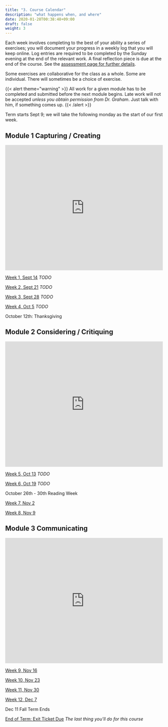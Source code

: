 ```yaml
---
title: "3. Course Calendar"
description: "what happens when, and where"
date: 2020-01-28T00:38:48+09:00
draft: false
weight: 3
---
```


Each week involves completing to the best of your ability a series of exercises; you will document your progress in a weekly log that you will keep online. Log entries are required to be completed by the Sunday evening at the end of the relevant work. A final reflection piece is due at the end of the course. See the [assessment page for further details](docs/4-assessment).

Some exercises are collaborative for the class as a whole. Some are individual. There will sometimes be a choice of exercise.

{{< alert theme="warning" >}}
All work for a given module has to be completed and submitted before the next module begins. Late work will not be accepted _unless you obtain permission from Dr. Graham_. Just talk with him, if something comes up.
{{< /alert >}}

Term starts Sept 9; we will take the following monday as the start of our first week.

## Module 1 Capturing / Creating
<p align="center"><iframe id="vp1EK0HF" title="Video Player" width="100%" height="400" frameborder="0" src="https://s3.amazonaws.com/embed.animoto.com/play.html?w=swf/production/vp1&e=1594319005&f=EK0HFIGhm5BwIwKCLfQj2Q&d=0&m=p&r=360x360+480x480+720x720&volume=100&start_res=720x720&i=m&asset_domain=s3-p.animoto.com&animoto_domain=animoto.com&options=" allowfullscreen></iframe></p>

[Week 1, Sept 14](/week/1/instructions) *TODO*

[Week 2, Sept 21](/week/2/instructions) *TODO*

[Week 3, Sept 28](/week/3/instructions) *TODO*

[Week 4, Oct 5](/week/4/instructions) *TODO*

October 12th: Thanksgiving

## Module 2 Considering / Critiquing

<p align="center"><iframe id="vp1dKyin" title="Video Player" width="100%" height="400" frameborder="0" src="https://s3.amazonaws.com/embed.animoto.com/play.html?w=swf/production/vp1&e=1594319028&f=dKyinzRRGGSKAfLkkhPFKA&d=0&m=p&r=360x360+480x480+720x720&volume=100&start_res=720x720&i=m&asset_domain=s3-p.animoto.com&animoto_domain=animoto.com&options=" allowfullscreen></iframe></p>

[Week 5, Oct 13](/week/5/instructions) *TODO*

[Week 6, Oct 19](/week/6/instructions) *TODO*

October 26th - 30th Reading Week

[Week 7, Nov 2](/week/7/instructions)

[Week 8, Nov 9](/week/8/instructions)

## Module 3 Communicating

<p align="center"><iframe id="vp1tnjC6" title="Video Player" width="100%" height="400" frameborder="0" src="https://s3.amazonaws.com/embed.animoto.com/play.html?w=swf/production/vp1&e=1594319085&f=tnjC61vmZzLcZXhWQeDTUA&d=0&m=p&r=360x360+480x480+720x720&volume=100&start_res=720x720&i=m&asset_domain=s3-p.animoto.com&animoto_domain=animoto.com&options=" allowfullscreen></iframe></p>

[Week 9, Nov 16](/week/9/instructions)

[Week 10, Nov 23](/week/10/instructions)

[Week 11, Nov 30](/week/11/instructions)

[Week 12, Dec 7](/week/12/instructions)

Dec 11 Fall Term Ends

[End of Term: Exit Ticket Due](/week/12-5/instructions) *The last thing you'll do for this course*
